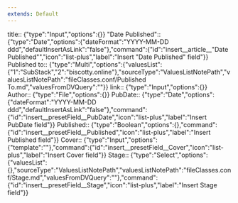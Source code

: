 ```yaml
---
extends: Default
---
```


title:: {"type":"Input","options":{}}
"Date Published":: {"type":"Date","options":{"dateFormat":"YYYY-MM-DD ddd","defaultInsertAsLink":"false"},"command":{"id":"insert__article__\"Date Published\"","icon":"list-plus","label":"Insert \"Date Published\" field"}}
Published to:: {"type":"Multi","options":{"valuesList":{"1":"SubStack","2":"biscotty.online"},"sourceType":"ValuesListNotePath","valuesListNotePath":"fileClasses.conf/Published To.md","valuesFromDVQuery":""}}
link:: {"type":"Input","options":{}}
Author:: {"type":"File","options":{}}
PubDate:: {"type":"Date","options":{"dateFormat":"YYYY-MM-DD ddd","defaultInsertAsLink":"false"},"command":{"id":"insert__presetField__PubDate","icon":"list-plus","label":"Insert PubDate field"}}
Published:: {"type":"Boolean","options":{},"command":{"id":"insert__presetField__Published","icon":"list-plus","label":"Insert Published field"}}
Cover:: {"type":"Input","options":{"template":""},"command":{"id":"insert__presetField__Cover","icon":"list-plus","label":"Insert Cover field"}}
Stage:: {"type":"Select","options":{"valuesList":{},"sourceType":"ValuesListNotePath","valuesListNotePath":"fileClasses.conf/Stage.md","valuesFromDVQuery":""},"command":{"id":"insert__presetField__Stage","icon":"list-plus","label":"Insert Stage field"}}